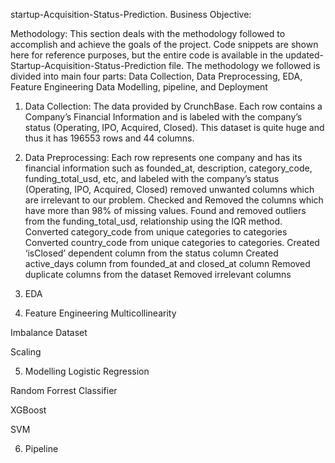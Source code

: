 startup-Acquisition-Status-Prediction.
Business Objective:


Methodology:
This section deals with the methodology followed to accomplish and achieve the goals of the project. Code snippets are shown here for reference purposes, but the entire code is available in the updated-Startup-Acquisition-Status-Prediction file. The methodology we followed is divided into main four parts: Data Collection, Data Preprocessing, EDA, Feature Engineering Data Modelling, pipeline, and Deployment

1. Data Collection:
The data provided by CrunchBase. Each row contains a Company’s Financial Information and is labeled with the company’s status (Operating, IPO, Acquired, Closed). This dataset is quite huge and thus it has 196553 rows and 44 columns.

2. Data Preprocessing:
Each row represents one company and has its financial information such as founded_at, description, category_code, funding_total_usd, etc, and labeled with the company’s status (Operating, IPO, Acquired, Closed)
removed unwanted columns which are irrelevant to our problem.
Checked and Removed the columns which have more than 98% of missing values.
Found and removed outliers from the funding_total_usd, relationship using the IQR method.
Converted category_code from  unique categories to  categories
Converted country_code from  unique categories to  categories.
Created ‘isClosed’ dependent column from the status column
Created active_days column from founded_at and closed_at column
Removed duplicate columns from the dataset
Removed irrelevant columns
3. EDA
4. Feature Engineering
Multicollinearity

Imbalance Dataset

Scaling

5. Modelling
Logistic Regression

Random Forrest Classifier

XGBoost

SVM

6. Pipeline
